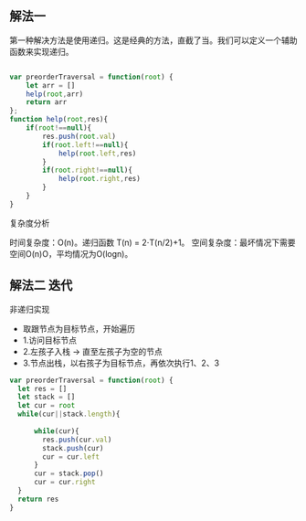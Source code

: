 ## 解法一

第一种解决方法是使用递归。这是经典的方法，直截了当。我们可以定义一个辅助函数来实现递归。
```javascript

var preorderTraversal = function(root) {
    let arr = []
    help(root,arr)
    return arr
};
function help(root,res){
    if(root!==null){
        res.push(root.val)
        if(root.left!==null){
            help(root.left,res)
        }
        if(root.right!==null){
            help(root.right,res)
        }
    }
}

```

复杂度分析

时间复杂度：O(n)。递归函数 T(n) = 2⋅T(n/2)+1。
空间复杂度：最坏情况下需要空间O(n)O，平均情况为O(logn)。

## 解法二 迭代

非递归实现

* 取跟节点为目标节点，开始遍历
* 1.访问目标节点
* 2.左孩子入栈 -> 直至左孩子为空的节点
* 3.节点出栈，以右孩子为目标节点，再依次执行1、2、3

```javascript
var preorderTraversal = function(root) {
  let res = []
  let stack = []
  let cur = root
  while(cur||stack.length){
    
      while(cur){
        res.push(cur.val)
        stack.push(cur)
        cur = cur.left
      }
      cur = stack.pop()
      cur = cur.right
  }
  return res
}
```